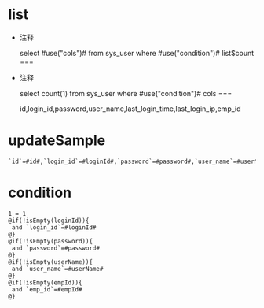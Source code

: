 list
===
* 注释

	select #use("cols")# from sys_user where #use("condition")#
list$count
===
* 注释

	select count(1) from sys_user where #use("condition")#
cols
===

	id,login_id,password,user_name,last_login_time,last_login_ip,emp_id

updateSample
===

	`id`=#id#,`login_id`=#loginId#,`password`=#password#,`user_name`=#userName#,`last_login_time`=#lastLoginTime#,`last_login_ip`=#lastLoginIp#,`emp_id`=#empId#

condition
===

	1 = 1  
	@if(!isEmpty(loginId)){
	 and `login_id`=#loginId#
	@}
	@if(!isEmpty(password)){
	 and `password`=#password#
	@}
	@if(!isEmpty(userName)){
	 and `user_name`=#userName#
	@}
	@if(!isEmpty(empId)){
	 and `emp_id`=#empId#
	@}
	
